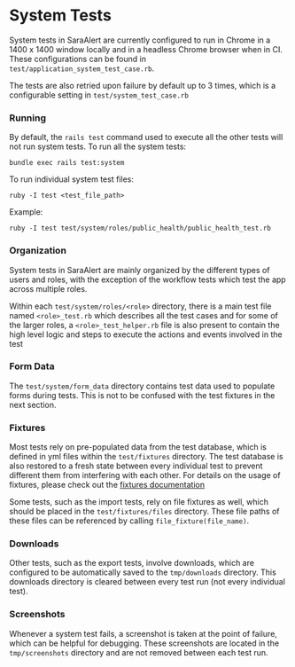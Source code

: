 # System Tests

System tests in SaraAlert are currently configured to run in Chrome in a 1400 x 1400 window locally and in a headless Chrome browser when in CI.
These configurations can be found in `test/application_system_test_case.rb`.

The tests are also retried upon failure by default up to 3 times, which is a configurable setting in `test/system_test_case.rb`

### Running

By default, the `rails test` command used to execute all the other tests will not run system tests. To run all the system tests:

```
bundle exec rails test:system
```

To run individual system test files:

```
ruby -I test <test_file_path>
```

Example:

```
ruby -I test test/system/roles/public_health/public_health_test.rb
```

### Organization

System tests in SaraAlert are mainly organized by the different types of users and roles,
with the exception of the workflow tests which test the app across multiple roles.

Within each `test/system/roles/<role>` directory, there is a main test file named `<role>_test.rb` which describes all the test cases and for some of the
larger roles, a `<role>_test_helper.rb` file is also present to contain the high level logic and steps to execute the actions and events involved in the test

### Form Data

The `test/system/form_data` directory contains test data used to populate forms during tests.
This is not to be confused with the test fixtures in the next section.

### Fixtures

Most tests rely on pre-populated data from the test database, which is defined in yml files within the `test/fixtures` directory.
The test database is also restored to a fresh state between every individual test to prevent different them from interfering with each other.
For details on the usage of fixtures, please check out the [fixtures documentation](https://api.rubyonrails.org/v6.0.3.2/classes/ActiveRecord/FixtureSet.html)

Some tests, such as the import tests, rely on file fixtures as well, which should be placed in the `test/fixtures/files` directory.
These file paths of these files can be referenced by calling `file_fixture(file_name)`.

### Downloads

Other tests, such as the export tests, involve downloads, which are configured to be automatically saved to the `tmp/downloads` directory.
This downloads directory is cleared between every test run (not every individual test).

### Screenshots

Whenever a system test fails, a screenshot is taken at the point of failure, which can be helpful for debugging.
These screenshots are located in the `tmp/screenshots` directory and are not removed between each test run.

